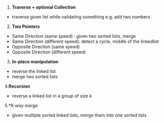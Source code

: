 1. **Traverse + optional Collection**
  - traverse given list while validating something e.g. add two numbers 

2. **Two Pointers**
  - Same Direction (same speed) : given two sorted lists, merge
  - Same Direction (different speed): detect a cycle, middle of the linkedlist
  - Opposite Direction (same speed)
  - Opposite Direction (different speed)

3. **In-place manipulation**
  - reverse the linked list 
  - merge two sorted lists
 
4.**Recursion**
  - reverse a linked list in a group of size k

5.**K-way merge*
  - given multiple sorted linked lists, merge them into one sorted lists
 
 
